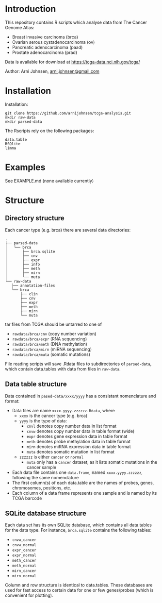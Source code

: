 # Introduction
This repository contains R scripts which analyse data from 
The Cancer Genome Atlas:

- Breast invasive carcinoma (brca)
- Ovarian serous cystadenocarcinoma (ov)
- Pancreatic adenocarcinoma (paad)
- Prostate adenocarcinoma (prad)

Data is available for download at https://tcga-data.nci.nih.gov/tcga/

Author: Arni Johnsen, arni.johnsen@gmail.com

# Installation

Installation:

    git clone https://github.com/arnijohnsen/tcga-analysis.git
    mkdir raw-data
    mkdir parsed-data

The Rscripts rely on the following packages:

    data.table
    RSQlite
    limma

# Examples

See EXAMPLE.md (none available currently)

# Structure

## Directory structure

Each cancer type (e.g. brca) there are several data directories:

    .
    ├── parsed-data
    │   └── brca
    │       ├── brca.sqlite
    │       ├── cnv
    │       ├── expr
    │       ├── info
    │       ├── meth
    │       ├── mirn
    │       └── muta
    └── raw-data
       ├── annotation-files
       └── brca
           ├── clin
           ├── cnv
           ├── expr
           ├── meth
           ├── mirn
           └── muta

tar files from TCGA should be untarred to one of

- `rawdata/brca/cnv` (copy number variation)
- `rawdata/brca/expr` (RNA sequencing)
- `rawdata/brca/meth` (DNA methylation)
- `rawdata/brca/mirn` (miRNA sequencing)
- `rawdata/brca/muta` (somatic mutations)

File reading scripts will save .Rdata files to subdirectories of `parsed-data`,
which contain data.tables with data from files in `raw-data`.

## Data table structure

Data contained in `pased-data/xxxx/yyyy` has a consistant
nomenclature and format:

- Data files are name `xxxx-yyyy-zzzzzz.Rdata`, where
    - `xxxx` is the cancer type (e.g. brca)
    - `yyyy` is the type of data:
        - `cnvl` denotes copy number data in list format
        - `cnvw` denotes copy number data in table format (wide)
        - `expr` denotes gene expression data in table format
        - `meth` denotes probe methylation data in table format
        - `mirn` denotes miRNA expression data in table format
        - `muta` denotes somatic mutation in list format
    - `zzzzzz` is either `cancer` or `normal`
        - `muta` only has a `cancer` dataset, as it lists somatic mutations in the cancer sample
- Each data file contains one `data.frame`, named `xxxx.yyyy.zzzzzz`, following the same nomenclature
- The first column(s) of each data.table are the names of probes, genes, chromosomes, positions, etc.
- Each column of a data frame represents one sample and is named by its TCGA barcode

## SQLite database structure

Each data set has its own SQLite database, which contains all data.tables for the data type.
For instance, `brca.sqlite` contains the following tables:

- `cnvw_cancer`
- `cnvw_normal`
- `expr_cancer`
- `expr_normal`
- `meth_cancer`
- `meth_normal`
- `mirn_cancer`
- `mirn_normal`

Column and row structure is identical to data.tables. These databases are used for fast access to certain data for
one or few genes/probes (which is convenient for plotting). 
